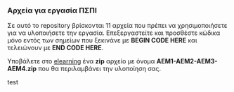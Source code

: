 ### Αρχεία για εργασία ΠΣΠΙ

Σε αυτό το repository βρίσκονται 11 αρχεία που πρέπει να χρησιμοποιήσετε για να υλοποιήσετε την εργασία. Επεξεργαστείτε και προσθέστε κώδικα μόνο εντός των σημείων που ξεκινάνε με **BEGIN CODE HERE** και τελειώνουν με **END CODE HERE**.

Υποβάλετε στο [elearning](https://elearning.auth.gr/) ένα **zip** αρχείο με όνομα **ΑΕΜ1-ΑΕΜ2-ΑΕΜ3-AEM4.zip** που θα περιλαμβάνει την υλοποίηση σας.

test
